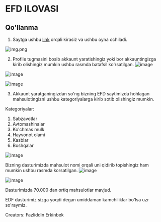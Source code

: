 # EFD ILOVASI 

## Qo'llanma

1. Saytga ushbu  [link](https://www.google.com)  orqali kirasiz va ushbu oyna ochiladi.
 
![img.png](img.png)

2. Profile tugmasini bosib akkaunt yaratishingiz yoki bor akkauntingizga kirib olishingiz mumkin ushbu rasmda batafsil ko'rsatilgan.
![image](https://github.com/fazliddinbaxtiyorov/EFD_APP_OLX/assets/137509986/d4542bc0-5c53-4d6c-b361-bbc7b9ab74e2)

![image](https://github.com/fazliddinbaxtiyorov/EFD_APP_OLX/assets/137509986/1d859e2f-be08-424f-8881-330a5d193c3c)

![image](https://github.com/fazliddinbaxtiyorov/EFD_APP_OLX/assets/137509986/0123b8e4-d5ed-48f8-8ad0-6764221acc50)


3. Akkaunt yaratganingizdan so'ng bizning EFD saytimizda hohlagan mahsulotingizni ushbu kategoriyalarga kirib sotib olishingiz mumkin.

Kategoriyalar:
1. Sabzavotlar
2. Avtomashinalar
3. Ko'chmas mulk
4. Hayvonot olami
5. Kasblar
6. Boshqalar

![image](https://github.com/fazliddinbaxtiyorov/EFD_APP_OLX/assets/137509986/26294c4c-e4c4-46b2-b834-12de62c16161)


 Bizning dasturimizda mahsulot nomi orqali uni qidirib topishingiz ham mumkin ushbu rasmda korsatilgan.
![image](https://github.com/fazliddinbaxtiyorov/EFD_APP_OLX/assets/137509986/8fc351e1-4b5a-4a2b-b4da-bbda34567fc7)

![image](https://github.com/fazliddinbaxtiyorov/EFD_APP_OLX/assets/137509986/cd0601b9-8e4c-4fe7-9aba-ad36ca66fda6)

Dasturimizda 70.000 dan ortiq mahsulotlar mavjud.

EDF dasturimiz sizga yoqdi degan umiddaman kamchiliklar bo'lsa uzr so'raymiz.

Creators: Fazliddin Erkinbek
